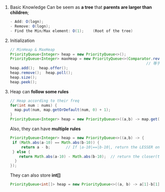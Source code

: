1. Basic Knowledge
   Can be seem as **a tree** that **parents are larger than children**;

   ```java
   - Add: O(logn);
   - Remove: O(logn);
   - Find the Min/Max element: O(1);	(Root of the tree)
   ```

2. Initialization

   ```java
   // MinHeap & MaxHeap
   PriorityQueue<Integer> heap = new PriorityQueue<>();
   PriorityQueue<Integer> maxHeap = new PriorityQueue<>(Comparator.reverseOrder());
   																// 等于 <>((a,b) -> b.compareTo(a))   lambda exp
   heap.add();  heap.offer();
   heap.remove();  heap.poll();
   heap.size();  
   heap.peek();
   ```

3. Heap can **follow some rules**
   ```java
   // Heap according to their freq
   for(int num : nums) {
     map.put(num, map.getOrDefault(num, 0) + 1);
   }
   PriorityQueue<Integer> heap = new PriorityQueue<>((a,b) -> map.get(b)-map.get(a));
   ```

   Also, they can have **multiple rules**
   ```java
   PriorityQueue<Integer> heap = new PriorityQueue<>((a,b) -> {
   	if (Math.abs(a-10) == Math.abs(b-10)) {
   		return a - b;		// If |a-10|==|b-10|, return the LESSER one
   	} else {
       return Math.abs(a-10) - Math.abs(b-10);	// return the closer(to 10) ones
     }
   });
   ```

   They can also store **int[]**
   ```java
   PriorityQueue<int[]> heap = new PriorityQueue<>((a, b) -> a[1]-b[1]);
   ```

   

